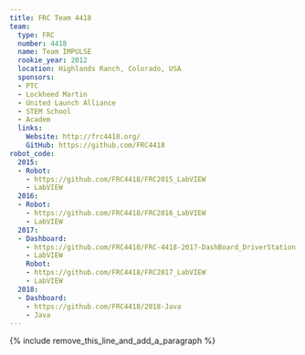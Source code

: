 ```yaml
---
title: FRC Team 4418
team:
  type: FRC
  number: 4418
  name: Team IMPULSE
  rookie_year: 2012
  location: Highlands Ranch, Colorado, USA
  sponsors:
  - PTC
  - Lockheed Martin
  - United Launch Alliance
  - STEM School
  - Academ
  links:
    Website: http://frc4418.org/
    GitHub: https://github.com/FRC4418
robot_code:
  2015:
  - Robot:
    - https://github.com/FRC4418/FRC2015_LabVIEW
    - LabVIEW
  2016:
  - Robot:
    - https://github.com/FRC4418/FRC2016_LabVIEW
    - LabVIEW
  2017:
  - Dashboard:
    - https://github.com/FRC4418/FRC-4418-2017-DashBoard_DriverStation
    - LabVIEW
    Robot:
    - https://github.com/FRC4418/FRC2017_LabVIEW
    - LabVIEW
  2018:
  - Dashboard:
    - https://github.com/FRC4418/2018-Java
    - Java
---
```


{% include remove_this_line_and_add_a_paragraph %}
